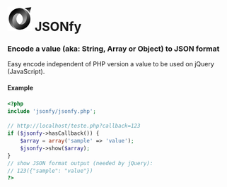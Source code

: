 # ![JSONfy](https://raw.githubusercontent.com/netinhoteixeira/jsonfy/master/resources/jsonfy.png) JSONfy

### Encode a value (aka: String, Array or Object) to JSON format

Easy encode independent of PHP version a value to be used on jQuery (JavaScript).

#### Example
```php
<?php
include 'jsonfy/jsonfy.php';

// http://localhost/teste.php?callback=123
if ($jsonfy->hasCallback()) {
    $array = array('sample' => 'value');
    $jsonfy->show($array);
}
// show JSON format output (needed by jQuery):
// 123({"sample": "value"})
?>
```
